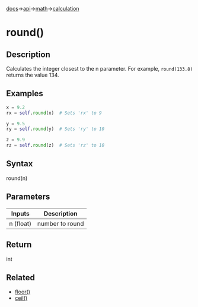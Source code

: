 [docs](/docs/)→[api](/docs/api)→[math](/docs/api/math/)→[calculation](/docs/api/math/calculation/)

# round()

## Description

Calculates the integer closest to the n parameter. For example, `round(133.8)` returns the value 134.

## Examples

```py
x = 9.2
rx = self.round(x)  # Sets 'rx' to 9

y = 9.5
ry = self.round(y)  # Sets 'ry' to 10

z = 9.9
rz = self.round(z)  # Sets 'rz' to 10
```

## Syntax

round(n)

## Parameters

| Inputs | Description |
|--------|-------------|
| n (float) | number to round |

## Return

int

## Related

- [floor()](/docs/api/math/calculation/floor_/)
- [ceil()](/docs/api/math/calculation/ceil_/)